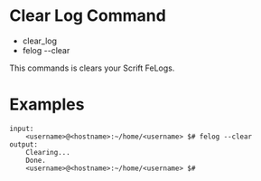# Clear Log Command

* clear_log
* felog --clear

This commands is clears your Scrift FeLogs.

# Examples 

```
input:
    <username>@<hostname>:~/home/<username> $# felog --clear
output:
    Clearing...
    Done.
    <username>@<hostname>:~/home/<username> $#
```
